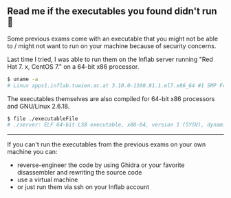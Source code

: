 ## Read me if the executables you found didn't run 🤖

Some previous exams come with an executable that you might not be able to / might not want to run on your machine because of security concerns.

Last time I tried, I was able to run them on the Inflab server running "Red Hat 7. x, CentOS 7." on a 64-bit x86 processor.

``` bash
$ uname -a 
# Linux apps1.inflab.tuwien.ac.at 3.10.0-1160.81.1.el7.x86_64 #1 SMP Fri Dec 16 17:29:43 UTC 2022 x86_64 x86_64 x86_64 GNU/Linux
```

The executables themselves are also compiled for 64-bit x86 processors and GNU/Linux 2.6.18.

``` bash
$ file ./executableFile 
# ./server: ELF 64-bit LSB executable, x86-64, version 1 (SYSV), dynamically linked (uses shared libs), for GNU/Linux 2.6.18, BuildID[sha1]=f54643b8a73b54d90d7bf6bcdebfc92f80e2aa5a, not stripped
```

---

If you can't run the executables from the previous exams on your own machine you can:

- reverse-engineer the code by using Ghidra or your favorite disassembler and rewriting the source code
- use a virtual machine
- or just run them via ssh on your Inflab account
